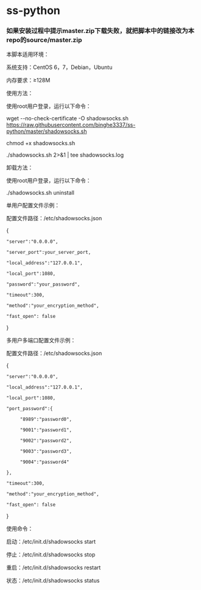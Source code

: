 # ss-python

### 如果安装过程中提示master.zip下载失败，就把脚本中的链接改为本repo的source/master.zip

本脚本适用环境：

系统支持：CentOS 6，7，Debian，Ubuntu

内存要求：≥128M

使用方法：

使用root用户登录，运行以下命令：

wget --no-check-certificate -O shadowsocks.sh https://raw.githubusercontent.com/binghe3337/ss-python/master/shadowsocks.sh

chmod +x shadowsocks.sh

./shadowsocks.sh 2>&1 | tee shadowsocks.log

卸载方法：

使用root用户登录，运行以下命令：

./shadowsocks.sh uninstall

单用户配置文件示例：

配置文件路径：/etc/shadowsocks.json

{

    "server":"0.0.0.0",
    
    "server_port":your_server_port,
    
    "local_address":"127.0.0.1",
    
    "local_port":1080,
    
    "password":"your_password",
    
    "timeout":300,
    
    "method":"your_encryption_method",
    
    "fast_open": false
    
}

多用户多端口配置文件示例：

配置文件路径：/etc/shadowsocks.json

{

    "server":"0.0.0.0",
    
    "local_address":"127.0.0.1",
    
    "local_port":1080,
    
    "port_password":{
    
         "8989":"password0",
         
         "9001":"password1",
         
         "9002":"password2",
         
         "9003":"password3",
         
         "9004":"password4"
         
    },
    
    "timeout":300,
    
    "method":"your_encryption_method",
    
    "fast_open": false
    
}

使用命令：

启动：/etc/init.d/shadowsocks start

停止：/etc/init.d/shadowsocks stop

重启：/etc/init.d/shadowsocks restart

状态：/etc/init.d/shadowsocks status
